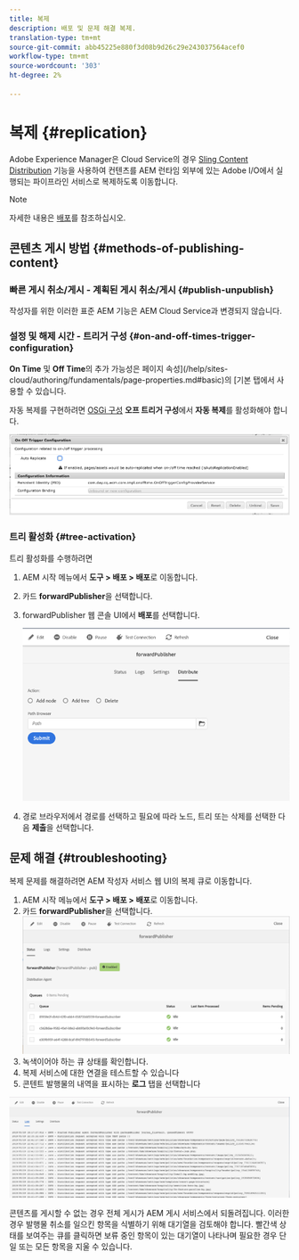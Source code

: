 ```yaml
---
title: 복제
description: 배포 및 문제 해결 복제.
translation-type: tm+mt
source-git-commit: abb45225e880f3d08b9d26c29e243037564acef0
workflow-type: tm+mt
source-wordcount: '303'
ht-degree: 2%

---
```



# 복제 {#replication}

Adobe Experience Manager은 Cloud Service의 경우 [Sling Content Distribution](https://sling.apache.org/documentation/bundles/content-distribution.html) 기능을 사용하여 컨텐츠를 AEM 런타임 외부에 있는 Adobe I/O에서 실행되는 파이프라인 서비스로 복제하도록 이동합니다.

>[!NOTE]
>
>자세한 내용은 [배포](/help/core-concepts/architecture.md#content-distribution)를 참조하십시오.

## 콘텐츠 게시 방법 {#methods-of-publishing-content}

### 빠른 게시 취소/게시 - 계획된 게시 취소/게시 {#publish-unpublish}

작성자를 위한 이러한 표준 AEM 기능은 AEM Cloud Service과 변경되지 않습니다.

### 설정 및 해제 시간 - 트리거 구성 {#on-and-off-times-trigger-configuration}

**On Time** 및 **Off Time**&#x200B;의 추가 가능성은 페이지 속성](/help/sites-cloud/authoring/fundamentals/page-properties.md#basic)의 [기본 탭에서 사용할 수 있습니다.

자동 복제를 구현하려면 [OSGi 구성](/help/implementing/deploying/configuring-osgi.md) **오프 트리거 구성**&#x200B;에서 **자동 복제**&#x200B;를 활성화해야 합니다.

![OSGi 설정 해제 트리거 구성](/help/operations/assets/replication-on-off-trigger.png)

### 트리 활성화 {#tree-activation}

트리 활성화를 수행하려면

1. AEM 시작 메뉴에서 **도구 > 배포 > 배포**&#x200B;로 이동합니다.
2. 카드 **forwardPublisher**&#x200B;을 선택합니다.
3. forwardPublisher 웹 콘솔 UI에서 **배포**를 선택합니다.

   ![배포](assets/distribute.png "배포")
4. 경로 브라우저에서 경로를 선택하고 필요에 따라 노드, 트리 또는 삭제를 선택한 다음 **제출**&#x200B;을 선택합니다.

## 문제 해결 {#troubleshooting}

복제 문제를 해결하려면 AEM 작성자 서비스 웹 UI의 복제 큐로 이동합니다.

1. AEM 시작 메뉴에서 **도구 > 배포 > 배포**&#x200B;로 이동합니다.
2. 카드 **forwardPublisher**을 선택합니다.
   ![상태 ](assets/status.png "상태")
3. 녹색이어야 하는 큐 상태를 확인합니다.
4. 복제 서비스에 대한 연결을 테스트할 수 있습니다
5. 콘텐트 발행물의 내역을 표시하는 **로그** 탭을 선택합니다

![로그 ](assets/logs.png "로그")

콘텐츠를 게시할 수 없는 경우 전체 게시가 AEM 게시 서비스에서 되돌려집니다.
이러한 경우 발행물 취소를 일으킨 항목을 식별하기 위해 대기열을 검토해야 합니다. 빨간색 상태를 보여주는 큐를 클릭하면 보류 중인 항목이 있는 대기열이 나타나며 필요한 경우 단일 또는 모든 항목을 지울 수 있습니다.
